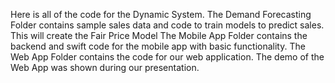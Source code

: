 Here is all of the code for the Dynamic System.
The Demand Forecasting Folder contains sample sales data and code to train models to predict sales. This will create the Fair Price Model
The Mobile App Folder contains the backend and swift code for the mobile app with basic functionality.
The Web App Folder contains the code for our web application. The demo of the Web App was shown during our presentation.
